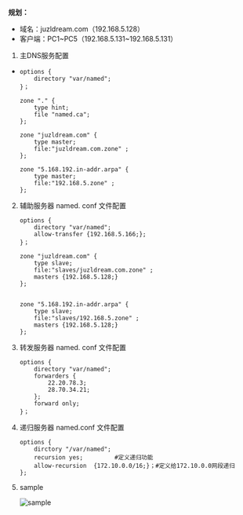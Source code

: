 **规划：**

- 域名：juzldream.com（192.168.5.128）
- 客户端：PC1\~PC5（192.168.5.131~192.168.5.131）

1. 主DNS服务配置
-
    ```
    options {
    	directory "var/named";
    }；
    
    zone "." {
    	type hint;
    	file "named.ca";
    };
    
    zone "juzldream.com" {
    	type master;
    	file:"juzldream.com.zone" ;
    };
    
    zone "5.168.192.in-addr.arpa" {
    	type master;
    	file:"192.168.5.zone" ;
    };
    ```
2. 辅助服务器 named. conf 文件配置

    ```
    options {
    	directory "var/named";
    	allow-transfer {192.168.5.166;};
    }；
    
    zone "juzldream.com" {
    	type slave;
    	file:"slaves/juzldream.com.zone" ;
    	masters {192.168.5.128;}
    };
    
    
    zone "5.168.192.in-addr.arpa" {
    	type slave;
    	file:"slaves/192.168.5.zone" ;
    	masters {192.168.5.128;}
    };
    ```
3. 转发服务器 named. conf 文件配置

    ```
    options {
    	directory "var/named";
    	forwarders {
    		22.20.78.3;
    		28.70.34.21;
    	};
    	forward only;
    }；
    ```
4. 递归服务器 named.conf 文件配置

    ```
    options {
    	dirctory "/var/named";
    	recursion yes;         #定义递归功能
    	allow-recursion  {172.10.0.0/16;}；#定义给172.10.0.0网段递归
    };
    ```
5. sample

    ![sample](https://mmbiz.qpic.cn/mmbiz_png/4iaE7bB4HCjfduRh31oJxkyVticquUvoI5ebkqM1sXujkoc2vWxCyGH2F1pSlGkvSoayv6TxS02tpnGicXUKvM3eg/0?wx_fmt=png)
